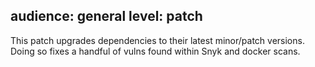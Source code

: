 audience: general
level: patch
---
This patch upgrades dependencies to their latest minor/patch versions. Doing so fixes a handful of vulns found within Snyk and docker scans.
